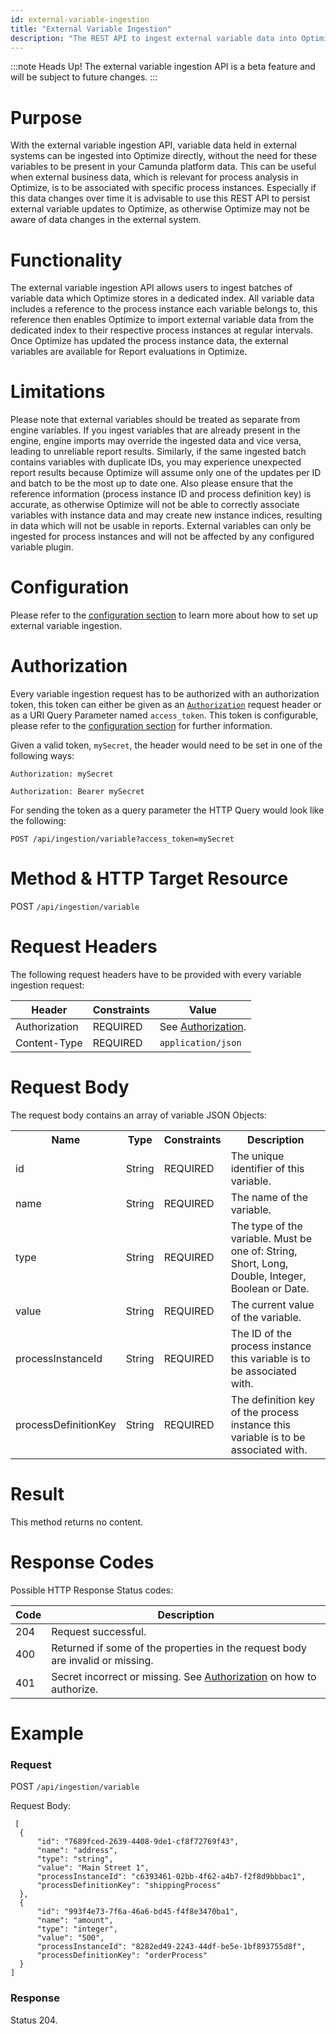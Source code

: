 ```yaml
---
id: external-variable-ingestion
title: "External Variable Ingestion"
description: "The REST API to ingest external variable data into Optimize."
---
```


:::note Heads Up!
The external variable ingestion API is a beta feature and will be subject
to future changes.
:::

# Purpose

With the external variable ingestion API, variable data held in external systems can be ingested into Optimize directly,
without the need for these variables to be present in your Camunda platform data. This can be useful when external
business data, which is relevant for process analysis in Optimize, is to be associated with specific process instances.
Especially if this data changes over time it is advisable to use this REST API to persist external variable updates to Optimize, as otherwise Optimize may not be aware of data changes in the external system.

# Functionality

The external variable ingestion API allows users to ingest batches of variable data which Optimize stores in a dedicated
index. All variable data includes a reference to the process instance each variable belongs to, this reference then
enables Optimize to import external variable data from the dedicated index to their respective process instances at
regular intervals. Once Optimize has updated the process instance data, the external variables are available for Report
evaluations in Optimize.

# Limitations

Please note that external variables should be treated as separate from engine variables. If you ingest variables that are already present in the engine, engine imports may override the ingested data and vice versa, leading to unreliable report results. Similarly, if the same ingested batch contains variables with duplicate IDs, you may experience unexpected report results because Optimize will assume only one of the updates per ID and batch to be the most up to date one. Also please ensure that the reference information (process instance ID and process definition key) is accurate, as otherwise Optimize will not be able to correctly associate variables with instance data and may create new instance indices, resulting in data which will not be usable in reports. External variables can only be ingested for process instances and will not be affected by any configured variable plugin.


# Configuration

Please refer to
the [configuration section](../../setup/configuration#external-variable-ingestion-rest-api-configuration) to learn more
about how to set up external variable ingestion.

# Authorization

Every variable ingestion request has to be authorized with an authorization token, this token can either be given as
an [`Authorization`](https://tools.ietf.org/html/rfc7235#section-4.2) request header or as a URI Query Parameter
named `access_token`. This token is configurable, please refer to
the [configuration section](../../setup/configuration#external-variable-ingestion-rest-api-configuration) for further
information.

Given a valid token, `mySecret`, the header would need to be set in one of the following ways:
```
Authorization: mySecret
```
```
Authorization: Bearer mySecret
```
For sending the token as a query parameter the HTTP Query would look like the following:
```
POST /api/ingestion/variable?access_token=mySecret
```

# Method & HTTP Target Resource

POST `/api/ingestion/variable`

# Request Headers

The following request headers have to be provided with every variable ingestion request:

| Header | Constraints | Value |
| --- | --- | --- |
| Authorization | REQUIRED | See [Authorization](#authorization). |
| Content-Type | REQUIRED | `application/json` |

# Request Body

The request body contains an array of variable JSON Objects:

<table class="table table-striped">
  <tr>
    <th>Name</th>
    <th>Type</th>
    <th>Constraints</th>
    <th>Description</th>
  </tr>
  <tr>
    <td>id</td>
    <td>String</td>
    <td>REQUIRED</td>
    <td>
      The unique identifier of this variable.
    </td>
  </tr>
  <tr>
    <td>name</td>
    <td>String</td>
    <td>REQUIRED</td>
    <td>
      The name of the variable.
    </td>
  </tr>
  <tr>
    <td>type</td>
    <td>String</td>
    <td>REQUIRED</td>
    <td>
      The type of the variable. Must be one of: String, Short, Long, Double, Integer, Boolean or Date.
    </td>
  </tr>
  <tr>
    <td>value</td>
    <td>String</td>
    <td>REQUIRED</td>
    <td>
      The current value of the variable.
    </td>
  </tr>
  <tr>
    <td>processInstanceId</td>
    <td>String</td>
    <td>REQUIRED</td>
    <td>
        The ID of the process instance this variable is to be associated with.
    </td>
  </tr>
  <tr>
    <td>processDefinitionKey</td>
    <td>String</td>
    <td>REQUIRED</td>
    <td>
        The definition key of the process instance this variable is to be associated with.
    </td>
  </tr>
</table>

# Result

This method returns no content.

# Response Codes

Possible HTTP Response Status codes:

|Code|Description|
|--- |--- |
|204|Request successful.|
|400|Returned if some of the properties in the request body are invalid or missing.|
|401|Secret incorrect or missing. See [Authorization](#authorization) on how to authorize.|

# Example

### Request
POST `/api/ingestion/variable`

Request Body:

     [
      {
          "id": "7689fced-2639-4408-9de1-cf8f72769f43",
          "name": "address",
          "type": "string",
          "value": "Main Street 1",
          "processInstanceId": "c6393461-02bb-4f62-a4b7-f2f8d9bbbac1",
          "processDefinitionKey": "shippingProcess"
      },
      {
          "id": "993f4e73-7f6a-46a6-bd45-f4f8e3470ba1",
          "name": "amount",
          "type": "integer",
          "value": "500",
          "processInstanceId": "8282ed49-2243-44df-be5e-1bf893755d8f",
          "processDefinitionKey": "orderProcess"
      }
    ]

### Response

Status 204.